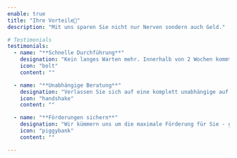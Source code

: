 ```yaml
---
enable: true
title: "Ihre Vorteile🚀"
description: "Mit uns sparen Sie nicht nur Nerven sondern auch Geld."

# Testimonials
testimonials:
  - name: "**Schnelle Durchführung**"
    designation: "Kein langes Warten mehr. Innerhalb von 2 Wochen kommt ein Experte zur Datenaufnahme zu Ihnen nach Hause."
    icon: "bolt"
    content: ""

  - name: "**Unabhängige Beratung**"
    designation: "Verlassen Sie sich auf eine komplett unabhängige auf Ihre Situation abgestimmte Beratung durch unsere Experten."
    icon: "handshake"
    content: ""

  - name: "**Förderungen sichern**"
    designation: "Wir kümmern uns um die maximale Förderung für Sie - ganz gleich ob iSFP, BAFA, KfW oder lokale Förderungen."
    icon: "piggybank"
    content: ""

---
```

